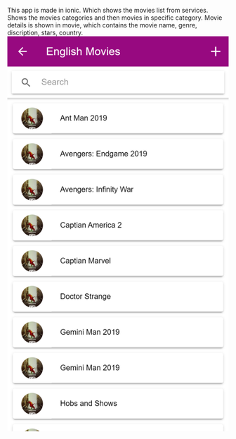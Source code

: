 This app is made in ionic. Which shows the movies list from services. Shows the movies categories and then movies in specific category. Movie details is shown in movie, which contains the movie name, genre, discription, stars, country.
![Alt text](/screenshot-1.png?raw=true "Optional Title")
